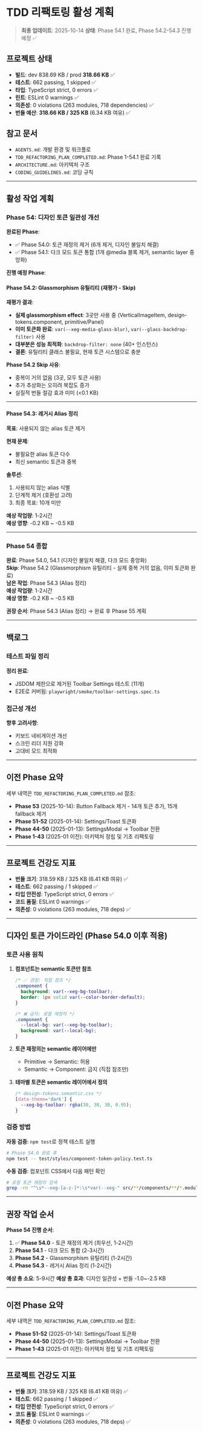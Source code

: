 # TDD 리팩토링 활성 계획

> **최종 업데이트**: 2025-10-14 **상태**: Phase 54.1 완료, Phase 54.2-54.3 진행
> 예정 ✅

## 프로젝트 상태

- **빌드**: dev 838.69 KB / prod **318.66 KB** ✅
- **테스트**: 662 passing, 1 skipped ✅
- **타입**: TypeScript strict, 0 errors ✅
- **린트**: ESLint 0 warnings ✅
- **의존성**: 0 violations (263 modules, 718 dependencies) ✅
- **번들 예산**: **318.66 KB / 325 KB** (6.34 KB 여유) ✅

## 참고 문서

- `AGENTS.md`: 개발 환경 및 워크플로
- `TDD_REFACTORING_PLAN_COMPLETED.md`: Phase 1-54.1 완료 기록
- `ARCHITECTURE.md`: 아키텍처 구조
- `CODING_GUIDELINES.md`: 코딩 규칙

---

## 활성 작업 계획

### Phase 54: 디자인 토큰 일관성 개선

**완료된 Phase**:

- ✅ Phase 54.0: 토큰 재정의 제거 (6개 제거, 디자인 불일치 해결)
- ✅ Phase 54.1: 다크 모드 토큰 통합 (1개 @media 블록 제거, semantic layer
  중앙화)

**진행 예정 Phase**:

#### Phase 54.2: Glassmorphism 유틸리티 (재평가 - Skip)

**재평가 결과**:

- **실제 glassmorphism effect**: 3곳만 사용 중 (VerticalImageItem,
  design-tokens.component, primitive/Panel)
- **이미 토큰화 완료**: `var(--xeg-media-glass-blur)`,
  `var(--glass-backdrop-filter)` 사용
- **대부분은 성능 최적화**: `backdrop-filter: none` (40+ 인스턴스)
- **결론**: 유틸리티 클래스 불필요, 현재 토큰 시스템으로 충분

**Phase 54.2 Skip 사유**:

- 중복이 거의 없음 (3곳, 모두 토큰 사용)
- 추가 추상화는 오히려 복잡도 증가
- 실질적 번들 절감 효과 미미 (<0.1 KB)

---

#### Phase 54.3: 레거시 Alias 정리

**목표**: 사용되지 않는 alias 토큰 제거

**현재 문제**:

- 불필요한 alias 토큰 다수
- 최신 semantic 토큰과 중복

**솔루션**:

1. 사용되지 않는 alias 식별
2. 단계적 제거 (호환성 고려)
3. 최종 목표: 10개 미만

**예상 작업량**: 1-2시간  
**예상 영향**: -0.2 KB ~ -0.5 KB

---

### Phase 54 종합

**완료**: Phase 54.0, 54.1 (디자인 불일치 해결, 다크 모드 중앙화)  
**Skip**: Phase 54.2 (Glassmorphism 유틸리티 - 실제 중복 거의 없음, 이미 토큰화
완료)  
**남은 작업**: Phase 54.3 (Alias 정리)  
**예상 작업량**: 1-2시간  
**예상 영향**: -0.2 KB ~ -0.5 KB

**권장 순서**: Phase 54.3 (Alias 정리) → 완료 후 Phase 55 계획

---

## 백로그

### 테스트 파일 정리

**정리 완료**:

- JSDOM 제한으로 제거된 Toolbar Settings 테스트 (11개)
- E2E로 커버됨: `playwright/smoke/toolbar-settings.spec.ts`

### 접근성 개선

**향후 고려사항**:

- 키보드 네비게이션 개선
- 스크린 리더 지원 강화
- 고대비 모드 최적화

---

## 이전 Phase 요약

세부 내역은 `TDD_REFACTORING_PLAN_COMPLETED.md` 참조:

- **Phase 53** (2025-10-14): Button Fallback 제거 - 14개 토큰 추가, 15개
  fallback 제거
- **Phase 51-52** (2025-01-14): Settings/Toast 토큰화
- **Phase 44-50** (2025-01-13): SettingsModal → Toolbar 전환
- **Phase 1-43** (2025-01 이전): 아키텍처 정립 및 기초 리팩토링

---

## 프로젝트 건강도 지표

- **번들 크기**: 318.59 KB / 325 KB (6.41 KB 여유) ✅
- **테스트**: 662 passing / 1 skipped ✅
- **타입 안전성**: TypeScript strict, 0 errors ✅
- **코드 품질**: ESLint 0 warnings ✅
- **의존성**: 0 violations (263 modules, 718 deps) ✅

---

## 디자인 토큰 가이드라인 (Phase 54.0 이후 적용)

### 토큰 사용 원칙

1. **컴포넌트는 semantic 토큰만 참조**

   ```css
   /* ✅ 권장: 직접 참조 */
   .component {
     background: var(--xeg-bg-toolbar);
     border: 1px solid var(--color-border-default);
   }

   /* ❌ 금지: 로컬 재정의 */
   .component {
     --local-bg: var(--xeg-bg-toolbar);
     background: var(--local-bg);
   }
   ```

2. **토큰 재정의는 semantic 레이어에만**
   - Primitive → Semantic: 허용
   - Semantic → Component: 금지 (직접 참조만)

3. **테마별 토큰은 semantic 레이어에서 정의**
   ```css
   /* design-tokens.semantic.css */
   [data-theme='dark'] {
     --xeg-bg-toolbar: rgba(30, 30, 30, 0.95);
   }
   ```

### 검증 방법

**자동 검증**: `npm test`로 정책 테스트 실행

```bash
# Phase 54.0 완료 후
npm test -- test/styles/component-token-policy.test.ts
```

**수동 검증**: 컴포넌트 CSS에서 다음 패턴 확인

```bash
# 로컬 토큰 재정의 검색
grep -rn "^\s*--xeg-[a-z-]*:\s*var(--xeg-" src/**/components/**/*.module.css
```

---

## 권장 작업 순서

**Phase 54 진행 순서**:

1. ✅ **Phase 54.0** - 토큰 재정의 제거 (최우선, 1-2시간)
2. **Phase 54.1** - 다크 모드 통합 (2-3시간)
3. **Phase 54.2** - Glassmorphism 유틸리티 (1-2시간)
4. **Phase 54.3** - 레거시 Alias 정리 (1-2시간)

**예상 총 소요**: 5-9시간 **예상 총 효과**: 디자인 일관성 + 번들 -1.0~-2.5 KB

---

## 이전 Phase 요약

세부 내역은 `TDD_REFACTORING_PLAN_COMPLETED.md` 참조:

- **Phase 51-52** (2025-01-14): Settings/Toast 토큰화
- **Phase 44-50** (2025-01-13): SettingsModal → Toolbar 전환
- **Phase 1-43** (2025-01 이전): 아키텍처 정립 및 기초 리팩토링

---

## 프로젝트 건강도 지표

- **번들 크기**: 318.59 KB / 325 KB (6.41 KB 여유) ✅
- **테스트**: 662 passing / 1 skipped ✅
- **타입 안전성**: TypeScript strict, 0 errors ✅
- **코드 품질**: ESLint 0 warnings ✅
- **의존성**: 0 violations (263 modules, 718 deps) ✅

